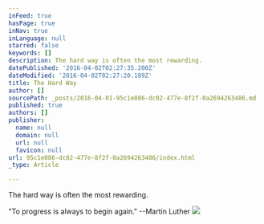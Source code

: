 ```yaml
---
inFeed: true
hasPage: true
inNav: true
inLanguage: null
starred: false
keywords: []
description: The hard way is often the most rewarding.
datePublished: '2016-04-02T02:27:35.200Z'
dateModified: '2016-04-02T02:27:20.189Z'
title: The Hard Way
author: []
sourcePath: _posts/2016-04-01-95c1e086-dc02-477e-8f2f-0a2694263486.md
published: true
authors: []
publisher:
  name: null
  domain: null
  url: null
  favicon: null
url: 95c1e086-dc02-477e-8f2f-0a2694263486/index.html
_type: Article

---
```

The hard way is often the most rewarding.

"To progress is always to begin again." --Martin Luther
![](https://the-grid-user-content.s3-us-west-2.amazonaws.com/cf2ea5ab-666a-46fa-a380-f229b8250bdc.jpg)